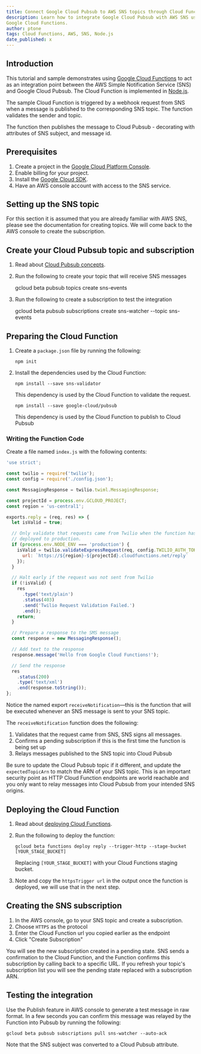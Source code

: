 ```yaml
---
title: Connect Google Cloud Pubsub to AWS SNS topics through Cloud Functions
description: Learn how to integrate Google Cloud Pubsub with AWS SNS using
Google Cloud Functions.
author: ptone
tags: Cloud Functions, AWS, SNS, Node.js
date_published: x
---
```

## Introduction

This tutorial and sample demonstrates using [Google Cloud Functions][functions]
to act as an integration point between the AWS Simple Notification Service
(SNS) and Google Cloud Pubsub.  The Cloud Function is implemented in
[Node.js][node].

[functions]: https://cloud.google.com/functions
[twilio]: https://www.twilio.com/
[node]: https://nodejs.org/en/

The sample Cloud Function is triggered by a webhook request from SNS when a
message is published to the corresponding SNS topic. The function validates the
sender and topic.

The function then publishes the message to Cloud Pubsub - decorating with
attributes of SNS subject, and message id.

## Prerequisites

1.  Create a project in the [Google Cloud Platform Console][console].
1.  Enable billing for your project.
1.  Install the [Google Cloud SDK][sdk].
1.  Have an AWS console account with access to the SNS service.

[console]: https://console.cloud.google.com/
[sdk]: https://cloud.google.com/sdk/

## Setting up the SNS topic

For this section it is assumed that you are already familiar with AWS SNS,
please see the documentation for creating topics. We will come back to the AWS
console to create the subscription.

## Create your Cloud Pubsub topic and subscription

1.  Read about [Cloud Pubsub concepts][pubsubconcepts].
1.  Run the following to create your topic that will receive SNS messages

	gcloud beta pubsub topics create sns-events

1.  Run the following to create a subscription to test the integration

	gcloud beta pubsub subscriptions create sns-watcher --topic sns-events


## Preparing the Cloud Function

1.  Create a `package.json` file by running the following:

        npm init

1.  Install the dependencies used by the Cloud Function:

        npm install --save sns-validator

    This dependency is used by the Cloud Function to validate the request.
    
        npm install --save google-cloud/pubsub

    This dependency is used by the Cloud Function to publish to Cloud Pubsub

### Writing the Function Code

Create a file named `index.js` with the following contents:

[embedmd]:# (index.js)
```js
'use strict';

const twilio = require('twilio');
const config = require('./config.json');

const MessagingResponse = twilio.twiml.MessagingResponse;

const projectId = process.env.GCLOUD_PROJECT;
const region = 'us-central1';

exports.reply = (req, res) => {
  let isValid = true;

  // Only validate that requests came from Twilio when the function has been
  // deployed to production.
  if (process.env.NODE_ENV === 'production') {
    isValid = twilio.validateExpressRequest(req, config.TWILIO_AUTH_TOKEN, {
      url: `https://${region}-${projectId}.cloudfunctions.net/reply`
    });
  }

  // Halt early if the request was not sent from Twilio
  if (!isValid) {
    res
      .type('text/plain')
      .status(403)
      .send('Twilio Request Validation Failed.')
      .end();
    return;
  }

  // Prepare a response to the SMS message
  const response = new MessagingResponse();

  // Add text to the response
  response.message('Hello from Google Cloud Functions!');

  // Send the response
  res
    .status(200)
    .type('text/xml')
    .end(response.toString());
};
```

Notice the named export `receiveNotification`—this is the function that will be executed
whenever an SNS message is sent to your SNS topic.

The `receiveNotification` function does the following:

1.  Validates that the request came from SNS, SNS signs all messages.
1.  Confirms a pending subscription if this is the first time the function is
	being set up
1.  Relays messages published to the SNS topic into Cloud Pubsub

Be sure to update the Cloud Pubsub topic if it different, and update the
`expectedTopicArn` to match the ARN of your SNS topic. This is an important
security point as HTTP Cloud Function endpoints are world reachable and you
only want to relay messages into Cloud Pubsub from your intended SNS origins.

## Deploying the Cloud Function

1.  Read about [deploying Cloud Functions][deploying].
1.  Run the following to deploy the function:

        gcloud beta functions deploy reply --trigger-http --stage-bucket [YOUR_STAGE_BUCKET]

    Replacing `[YOUR_STAGE_BUCKET]` with your Cloud Functions staging bucket.

1.  Note and copy the `httpsTrigger url` in the output once the function is
	deployed, we will use that in the next step.

## Creating the SNS subscription

1.  In the AWS console, go to your SNS topic and create a subscription.
1.  Choose `HTTPS` as the protocol
1.  Enter the Cloud Function url you copied earlier as the endpoint
1.  Click "Create Subscription"

You will see the new subscription created in a pending state. SNS sends
a confirmation to the Cloud Function, and the Function confirms this
subscription by calling back to a specific URL. If you refresh your topic's
subscription list you will see the pending state replaced with a subscription
ARN.

## Testing the integration

Use the Publish feature in AWS console to generate a test message in raw
format. In a few seconds you can confirm this message was relayed by the
Function into Pubsub by running the following:

	gcloud beta pubsub subscriptions pull sns-watcher --auto-ack

Note that the SNS subject was converted to a Cloud Pubsub attribute.



[deploying]: https://cloud.google.com/functions/docs/deploying/filesystem
[pubsubconcepts]: 
[ARN]: 

